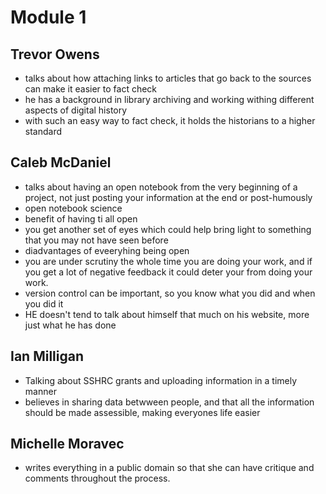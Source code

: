 
# Module 1

## Trevor Owens
- talks about how attaching links to articles that go back to the sources can make it easier to fact check
- he has a background in library archiving and working withing different aspects of digital history
- with such an easy way to fact check, it holds the historians to a higher standard
## Caleb McDaniel
- talks about having an open notebook from the very beginning of a project, not just posting your information at the end or post-humously
- open notebook science
- benefit of having ti all open
- you get another set of eyes which could help bring light to something that you may not have seen before
-  diadvantages of eveeryhing being open
- you are under scrutiny the whole time you are doing your work, and if you get a lot of negative feedback it could deter your from doing your work. 
- version control can be important, so you know what you did and when you did it
- HE doesn't tend to talk about himself that much on his website, more just what he has done
## Ian Milligan
- Talking about SSHRC grants and uploading information in a timely manner
- believes in sharing data betwween people, and that all the information should be made assessible, making everyones life easier
## Michelle Moravec 
- writes everything in a public domain so that she can have critique and comments throughout the process. 
